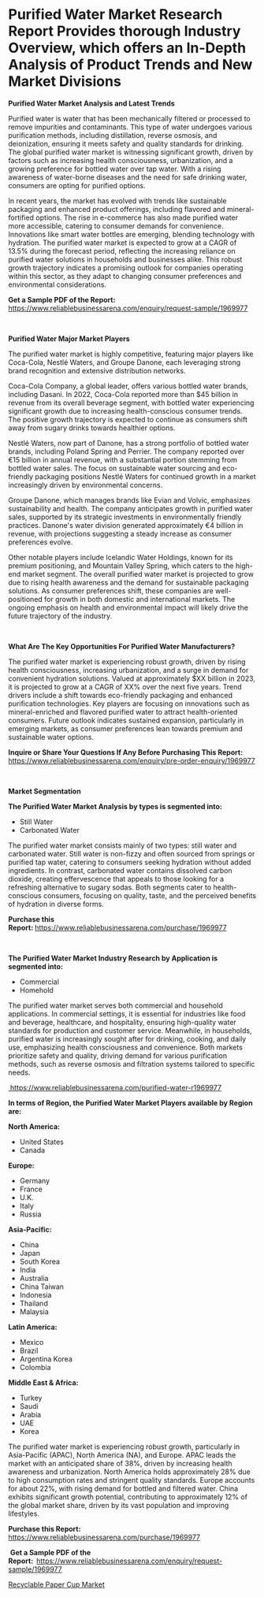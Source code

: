 <p><h1>Purified Water Market Research Report Provides thorough Industry Overview, which offers an In-Depth Analysis of Product Trends and New Market Divisions</h1></p><p><strong>Purified Water Market Analysis and Latest Trends</strong></p>
<p><p>Purified water is water that has been mechanically filtered or processed to remove impurities and contaminants. This type of water undergoes various purification methods, including distillation, reverse osmosis, and deionization, ensuring it meets safety and quality standards for drinking. The global purified water market is witnessing significant growth, driven by factors such as increasing health consciousness, urbanization, and a growing preference for bottled water over tap water. With a rising awareness of water-borne diseases and the need for safe drinking water, consumers are opting for purified options.</p><p>In recent years, the market has evolved with trends like sustainable packaging and enhanced product offerings, including flavored and mineral-fortified options. The rise in e-commerce has also made purified water more accessible, catering to consumer demands for convenience. Innovations like smart water bottles are emerging, blending technology with hydration. The purified water market is expected to grow at a CAGR of 13.5% during the forecast period, reflecting the increasing reliance on purified water solutions in households and businesses alike. This robust growth trajectory indicates a promising outlook for companies operating within this sector, as they adapt to changing consumer preferences and environmental considerations.</p></p>
<p><strong>Get a Sample PDF of the Report:&nbsp;</strong> <a href="https://www.reliablebusinessarena.com/enquiry/request-sample/1969977?utm_campaign=1891&utm_medium=2&utm_source=Github&utm_content=ia&utm_term=06022025&utm_id=purified-water">https://www.reliablebusinessarena.com/enquiry/request-sample/1969977</a></p>
<p>&nbsp;</p>
<p><strong>Purified Water Major Market Players</strong></p>
<p><p>The purified water market is highly competitive, featuring major players like Coca-Cola, Nestlé Waters, and Groupe Danone, each leveraging strong brand recognition and extensive distribution networks. </p><p>Coca-Cola Company, a global leader, offers various bottled water brands, including Dasani. In 2022, Coca-Cola reported more than $45 billion in revenue from its overall beverage segment, with bottled water experiencing significant growth due to increasing health-conscious consumer trends. The positive growth trajectory is expected to continue as consumers shift away from sugary drinks towards healthier options.</p><p>Nestlé Waters, now part of Danone, has a strong portfolio of bottled water brands, including Poland Spring and Perrier. The company reported over €15 billion in annual revenue, with a substantial portion stemming from bottled water sales. The focus on sustainable water sourcing and eco-friendly packaging positions Nestlé Waters for continued growth in a market increasingly driven by environmental concerns.</p><p>Groupe Danone, which manages brands like Evian and Volvic, emphasizes sustainability and health. The company anticipates growth in purified water sales, supported by its strategic investments in environmentally friendly practices. Danone's water division generated approximately €4 billion in revenue, with projections suggesting a steady increase as consumer preferences evolve.</p><p>Other notable players include Icelandic Water Holdings, known for its premium positioning, and Mountain Valley Spring, which caters to the high-end market segment. The overall purified water market is projected to grow due to rising health awareness and the demand for sustainable packaging solutions. As consumer preferences shift, these companies are well-positioned for growth in both domestic and international markets. The ongoing emphasis on health and environmental impact will likely drive the future trajectory of the industry.</p></p>
<p>&nbsp;</p>
<p><strong>What Are The Key Opportunities For Purified Water Manufacturers?</strong></p>
<p><p>The purified water market is experiencing robust growth, driven by rising health consciousness, increasing urbanization, and a surge in demand for convenient hydration solutions. Valued at approximately $XX billion in 2023, it is projected to grow at a CAGR of XX% over the next five years. Trend drivers include a shift towards eco-friendly packaging and enhanced purification technologies. Key players are focusing on innovations such as mineral-enriched and flavored purified water to attract health-oriented consumers. Future outlook indicates sustained expansion, particularly in emerging markets, as consumer preferences lean towards premium and sustainable water options.</p></p>
<p><strong>Inquire or Share Your Questions If Any Before Purchasing This Report:</strong> <a href="https://www.reliablebusinessarena.com/enquiry/pre-order-enquiry/1969977?utm_campaign=1891&utm_medium=2&utm_source=Github&utm_content=ia&utm_term=06022025&utm_id=purified-water">https://www.reliablebusinessarena.com/enquiry/pre-order-enquiry/1969977</a></p>
<p>&nbsp;</p>
<p><strong>Market Segmentation</strong></p>
<p><strong>The Purified Water Market Analysis by types is segmented into:</strong></p>
<p><ul><li>Still Water</li><li>Carbonated Water</li></ul></p>
<p><p>The purified water market consists mainly of two types: still water and carbonated water. Still water is non-fizzy and often sourced from springs or purified tap water, catering to consumers seeking hydration without added ingredients. In contrast, carbonated water contains dissolved carbon dioxide, creating effervescence that appeals to those looking for a refreshing alternative to sugary sodas. Both segments cater to health-conscious consumers, focusing on quality, taste, and the perceived benefits of hydration in diverse forms.</p></p>
<p><strong>Purchase this Report:&nbsp;</strong><a href="https://www.reliablebusinessarena.com/purchase/1969977?utm_campaign=1891&utm_medium=2&utm_source=Github&utm_content=ia&utm_term=06022025&utm_id=purified-water">https://www.reliablebusinessarena.com/purchase/1969977</a></p>
<p>&nbsp;</p>
<p><strong>The Purified Water Market Industry Research by Application is segmented into:</strong></p>
<p><ul><li>Commercial</li><li>Homehold</li></ul></p>
<p><p>The purified water market serves both commercial and household applications. In commercial settings, it is essential for industries like food and beverage, healthcare, and hospitality, ensuring high-quality water standards for production and customer service. Meanwhile, in households, purified water is increasingly sought after for drinking, cooking, and daily use, emphasizing health consciousness and convenience. Both markets prioritize safety and quality, driving demand for various purification methods, such as reverse osmosis and filtration systems tailored to specific needs.</p></p>
<p><a href="https://www.reliablebusinessarena.com/purified-water-r1969977?utm_campaign=1891&utm_medium=2&utm_source=Github&utm_content=ia&utm_term=06022025&utm_id=purified-water">&nbsp;https://www.reliablebusinessarena.com/purified-water-r1969977</a></p>
<p><strong>In terms of Region, the Purified Water Market Players available by Region are:</strong></p>
<p>
    <p> <strong> North America: </strong>
        <ul>
            <li>United States</li>
            <li>Canada</li>
        </ul>
        </p> 
    <p> <strong> Europe: </strong>
        <ul>
            <li>Germany</li>
            <li>France</li>
            <li>U.K.</li>
            <li>Italy</li>
            <li>Russia</li>
        </ul>
        </p> 
    <p> <strong> Asia-Pacific: </strong>
        <ul>
            <li>China</li>
            <li>Japan</li>
            <li>South Korea</li>
            <li>India</li>
            <li>Australia</li>
            <li>China Taiwan</li>
            <li>Indonesia</li>
            <li>Thailand</li>
            <li>Malaysia</li>
        </ul>
        </p> 
    <p> <strong> Latin America: </strong>
        <ul>
            <li>Mexico</li>
            <li>Brazil</li>
            <li>Argentina Korea</li>
            <li>Colombia</li>
        </ul>
        </p> 
    <p> <strong> Middle East & Africa: </strong>
        <ul>
            <li>Turkey</li>
            <li>Saudi</li>
            <li>Arabia</li>
            <li>UAE</li>
            <li>Korea</li>
        </ul>
    </p>
    </p>
<p><p>The purified water market is experiencing robust growth, particularly in Asia-Pacific (APAC), North America (NA), and Europe. APAC leads the market with an anticipated share of 38%, driven by increasing health awareness and urbanization. North America holds approximately 28% due to high consumption rates and stringent quality standards. Europe accounts for about 22%, with rising demand for bottled and filtered water. China exhibits significant growth potential, contributing to approximately 12% of the global market share, driven by its vast population and improving lifestyles.</p></p>
<p><strong>Purchase this Report: </strong><a href="https://www.reliablebusinessarena.com/purchase/1969977?utm_campaign=1891&utm_medium=2&utm_source=Github&utm_content=ia&utm_term=06022025&utm_id=purified-water">https://www.reliablebusinessarena.com/purchase/1969977</a></p>
<p>&nbsp;<strong>Get a Sample PDF of the Report:&nbsp;&nbsp;</strong><a href="https://www.reliablebusinessarena.com/enquiry/request-sample/1969977?utm_campaign=1891&utm_medium=2&utm_source=Github&utm_content=ia&utm_term=06022025&utm_id=purified-water">https://www.reliablebusinessarena.com/enquiry/request-sample/1969977</a></p>
<p><strong></strong></p>
<p><p><a href="https://github.com/Krish2023na/Market-Research-Report-List-7/blob/main/recyclable-paper-cup-market.md?utm_campaign=1891&utm_medium=2&utm_source=Github&utm_content=ia&utm_term=06022025&utm_id=purified-water">Recyclable Paper Cup Market</a></p></p>